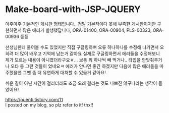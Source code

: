 # Make-board-with-JSP-JQUERY

아주아주 기본적인 게시판 형태입니다..
정말 기본적이다 못해 부족한 게시판이지만
구현하면서 많은 에러가 발생했답니다;
ORA-01400, ORA-00904, PLS-00323, ORA-00936 등등
 
선생님한테 물어볼 수도 있었지만 직접 구글링하며 오류 하나하나를 수정해 나가면서 오히려 더 많이 배우고 기억에 남는거 같아요
실제로 구글링하면서 에러들을 수정해보니 제가 모르는 내용이 아니였더라구요ㅎ... 
보통 뭐 하나씩 빼 먹거나.. 타입을 안맞춰주거나 오타 등 그런 것들이 었네요ㅋ
에러가 안나면 좋긴 하겠지만 다음에 많은 에러들을 마주했을땐 그땐 좀 더 유연하게 대처할 수 있을거 같아요!
 
쉬운 길이 아닌 시간이 걸리더라도 조금 오래 걸리는 것도 나쁘진 않구나라는 생각이 들었어요!


https://puenti.tistory.com/11 </br>
I posted on my blog, so plz refer to it! thx!!

